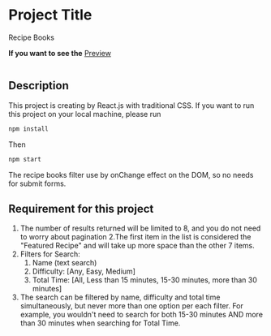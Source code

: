 # Project Title  

Recipe Books

**If you want to see the** [Preview]()

![]()


## Description
This project is creating by React.js with traditional CSS. 
If you want to run this project on your local machine, please run
~~~bash
npm install
~~~
Then
~~~bash  
npm start
~~~

The recipe books filter use by onChange effect on the DOM, so no needs for submit forms.

## Requirement for this project

1. The number of results returned will be limited to 8, and you do not need to worry about pagination
2.The first item in the list is considered the "Featured Recipe" and will take up more space than the other 7 items.
3. Filters for Search:
      1. Name (text search)
      2. Difficulty: [Any, Easy, Medium]
      3. Total Time: [All, Less than 15 minutes, 15-30 minutes, more than 30 minutes]
4. The search can be filtered by name, difficulty and total time simultaneously, but never more than one option per each filter. For example, you wouldn't need to search for both 15-30 minutes AND more than 30 minutes when searching for Total Time.


